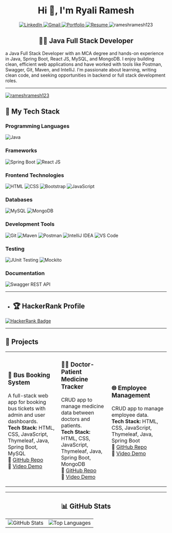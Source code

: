 <h1 align="center">Hi 👋, I'm Ryali Ramesh</h1>

 <p align="center">
    <a href="https://www.linkedin.com/in/ramesh-ryali-437846232/">
      <img src="https://img.shields.io/badge/LinkedIn-0077B5?style=for-the-badge&logo=linkedin&logoColor=white" alt="LinkedIn" />
    </a>
    <a href="mailto:rjramesh976@gmail.com">
      <img src="https://img.shields.io/badge/Gmail-D14836?style=for-the-badge&logo=gmail&logoColor=white" alt="Gmail" />
    </a>
    <a href="https://ryalirameshportfolio.netlify.app/" target="_blank">
  <img src="https://img.shields.io/badge/Portfolio-000000?style=for-the-badge&logo=firefox&logoColor=white" alt="Portfolio" />
</a>
<a href="https://drive.google.com/file/d/1KlWxWrUJNEvzb2vKGCAoSnLbhfafT0S2/view?usp=sharing" target="_blank">
  <img src="https://img.shields.io/badge/Resume-FF5722?style=for-the-badge&logo=read-the-docs&logoColor=white" alt="Resume" />
</a>

   <img src="https://komarev.com/ghpvc/?username=rameshramesh123&label=Profile%20views&color=0e75b6&style=flat" alt="rameshramesh123" />
  </p>
 <h2 align="center">👨‍💻 Java Full Stack Developer</h2>
 <p>
   a Java Full Stack Developer with an MCA degree and hands-on experience in Java, Spring Boot, React JS, MySQL, and MongoDB.
I enjoy building clean, efficient web applications and have worked with tools like Postman, Swagger, Git, Maven, and IntelliJ.
I'm passionate about learning, writing clean code, and seeking opportunities in backend or full stack development roles.
 </p>
 <hr>
<p align="left"> <a href="https://github.com/ryo-ma/github-profile-trophy"><img src="https://github-profile-trophy.vercel.app/?username=rameshramesh123" alt="rameshramesh123" /></a> </p>



<h2>🚀 My Tech Stack</h2>

<h3>Programming Languages</h3>
<p>
  <img src="https://img.shields.io/badge/Java-ED8B00?style=for-the-badge&logo=openjdk&logoColor=white" alt="Java" />
</p>

<h3>Frameworks</h3>
<p>
  <img src="https://img.shields.io/badge/Spring_Boot-6DB33F?style=for-the-badge&logo=spring-boot&logoColor=white" alt="Spring Boot" />
  <img src="https://img.shields.io/badge/React_JS-20232A?style=for-the-badge&logo=react&logoColor=61DAFB" alt="React JS" />
</p>

<h3>Frontend Technologies</h3>
<p>
  <img src="https://img.shields.io/badge/HTML5-E34F26?style=for-the-badge&logo=html5&logoColor=white" alt="HTML" />
  <img src="https://img.shields.io/badge/CSS3-1572B6?style=for-the-badge&logo=css3&logoColor=white" alt="CSS" />
  <img src="https://img.shields.io/badge/Bootstrap-563D7C?style=for-the-badge&logo=bootstrap&logoColor=white" alt="Bootstrap" />
  <img src="https://img.shields.io/badge/JavaScript-F7DF1E?style=for-the-badge&logo=javascript&logoColor=black" alt="JavaScript" />
</p>

<h3>Databases</h3>
<p>
  <img src="https://img.shields.io/badge/MySQL-4479A1?style=for-the-badge&logo=mysql&logoColor=white" alt="MySQL" />
  <img src="https://img.shields.io/badge/MongoDB-47A248?style=for-the-badge&logo=mongodb&logoColor=white" alt="MongoDB" />
</p>

<h3>Development Tools</h3>
<p>
  <img src="https://img.shields.io/badge/Git-F05032?style=for-the-badge&logo=git&logoColor=white" alt="Git" />
  <img src="https://img.shields.io/badge/Maven-C71A36?style=for-the-badge&logo=apache-maven&logoColor=white" alt="Maven" />
  <img src="https://img.shields.io/badge/Postman-FF6C37?style=for-the-badge&logo=postman&logoColor=white" alt="Postman" />
  <img src="https://img.shields.io/badge/IntelliJ_IDEA-000000?style=for-the-badge&logo=intellij-idea&logoColor=white" alt="IntelliJ IDEA" />
  <img src="https://img.shields.io/badge/VS_Code-007ACC?style=for-the-badge&logo=visual-studio-code&logoColor=white" alt="VS Code" />
</p>

<h3>Testing</h3>
<p>
  <img src="https://img.shields.io/badge/JUnit-25A162?style=for-the-badge&logo=java&logoColor=white" alt="JUnit Testing" />
  <img src="https://img.shields.io/badge/Mockito-FFCA28?style=for-the-badge&logo=java&logoColor=black" alt="Mockito" />
</p>

<h3>Documentation</h3>
<p>
  <img src="https://img.shields.io/badge/Swagger-85EA2D?style=for-the-badge&logo=swagger&logoColor=black" alt="Swagger REST API" />
</p>

<hr>

- ## 🏆 HackerRank Profile

<a href="https://www.hackerrank.com/rjramesh976" target="_blank">
  <img src="https://img.shields.io/badge/HackerRank-2EC866?style=for-the-badge&logo=HackerRank&logoColor=white" alt="HackerRank Badge"/>
</a>
<hr>



## 📁 Projects

<table>
  <tr>
    <td>
      
### 🚌 Bus Booking System

A full-stack web app for booking bus tickets with admin and user dashboards.  
**Tech Stack:** HTML, CSS, JavaScript, Thymeleaf, Java, Spring Boot, MySQL  
🔗 [GitHub Repo](https://github.com/rameshramesh123/Bus_Booking)  
🎥 [Video Demo](https://drive.google.com/file/d/1NTtCH4a8U2SIhW13Ql0GnxEjwQYiYy-3/view)

</td>
<td>

### 👨‍⚕️ Doctor-Patient Medicine Tracker

CRUD app to manage medicine data between doctors and patients.  
**Tech Stack:** HTML, CSS, JavaScript, Thymeleaf, Java, Spring Boot, MongoDB  
🔗 [GitHub Repo](https://github.com/rameshramesh123/Patient_Medicine-and-Appointment_Management_System)  
🎥 [Video Demo](https://drive.google.com/file/d/1sjcnjmXvrdbfg1dXhkBkhovFeaXzShlW/view)

</td>
<td>

### 🌐 Employee Management

CRUD app to manage employee data.  
**Tech Stack:** HTML, CSS, JavaScript, Thymeleaf, Java, Spring Boot  
🔗 [GitHub Repo](https://github.com/rameshramesh123/Employee_Management_System)  
🎥 [Video Demo](https://drive.google.com/file/d/19oZJ2C0A6tIJkAsuwU7rYsyQ8ah5_0M7/view)

</td>
  </tr>
</table>
<hr>



<h2 align="center">📊 GitHub Stats</h2>

<table>
  <tr>
    <td align="center">
      <img src="https://github-readme-stats.vercel.app/api?username=rameshramesh123&show_icons=true&theme=tokyonight" alt="GitHub Stats" />
    </td>
    <td align="center">
      <img src="https://github-readme-stats.vercel.app/api/top-langs?username=rameshramesh123&show_icons=true&layout=compact&theme=tokyonight" alt="Top Languages" />
    </td>
  </tr>
</table>




